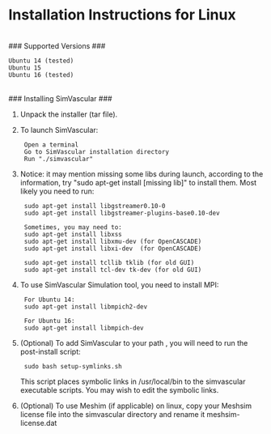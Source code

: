 # Installation Instructions for Linux #

<br>
### Supported Versions ###
	
	Ubuntu 14 (tested)
	Ubuntu 15
	Ubuntu 16 (tested)

<br>
### Installing SimVascular ###

1. Unpack the installer (tar file).

2. To launch SimVascular:

		Open a terminal
		Go to SimVascular installation directory
		Run "./simvascular" 

3. Notice: it may mention missing some libs during launch, according to the information, try "sudo apt-get install [missing lib]" to install them. Most likely you need to run:

		sudo apt-get install libgstreamer0.10-0
		sudo apt-get install libgstreamer-plugins-base0.10-dev

		Sometimes, you may need to:
		sudo apt-get install libxss
		sudo apt-get install libxmu-dev (for OpenCASCADE)
		sudo apt-get install libxi-dev  (for OpenCASCADE)

		sudo apt-get install tcllib tklib (for old GUI)
		sudo apt-get install tcl-dev tk-dev (for old GUI)

4. To use SimVascular Simulation tool, you need to install MPI:

		For Ubuntu 14:		
		sudo apt-get install libmpich2-dev

		For Ubuntu 16:
		sudo apt-get install libmpich-dev

5. (Optional) To add SimVascular to your path , you will need to run the post-install script:

		sudo bash setup-symlinks.sh

	This script places symbolic links in /usr/local/bin to the simvascular executable scripts.
	You may wish to edit the symbolic links.

6. (Optional) To use Meshim (if applicable) on linux,  copy your Meshsim license file into the simvascular directory and rename it meshsim-license.dat

<br>
<br>
<br>
